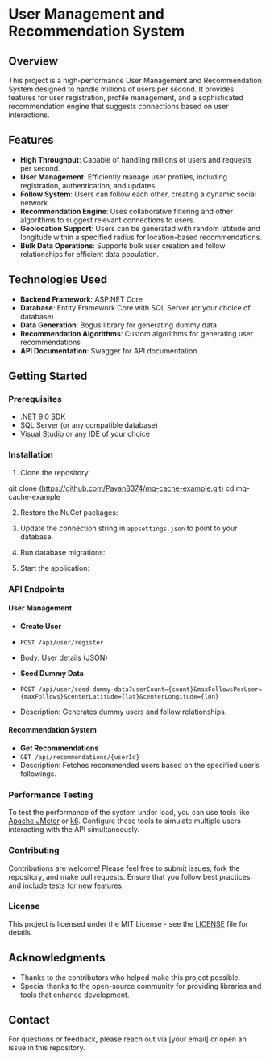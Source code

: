 # User Management and Recommendation System

## Overview

This project is a high-performance User Management and Recommendation System designed to handle millions of users per second. It provides features for user registration, profile management, and a sophisticated recommendation engine that suggests connections based on user interactions.

## Features

- **High Throughput**: Capable of handling millions of users and requests per second.
- **User Management**: Efficiently manage user profiles, including registration, authentication, and updates.
- **Follow System**: Users can follow each other, creating a dynamic social network.
- **Recommendation Engine**: Uses collaborative filtering and other algorithms to suggest relevant connections to users.
- **Geolocation Support**: Users can be generated with random latitude and longitude within a specified radius for location-based recommendations.
- **Bulk Data Operations**: Supports bulk user creation and follow relationships for efficient data population.

## Technologies Used

- **Backend Framework**: ASP.NET Core
- **Database**: Entity Framework Core with SQL Server (or your choice of database)
- **Data Generation**: Bogus library for generating dummy data
- **Recommendation Algorithms**: Custom algorithms for generating user recommendations
- **API Documentation**: Swagger for API documentation

## Getting Started

### Prerequisites

- [.NET 9.0 SDK](https://dotnet.microsoft.com/en-us/download/dotnet/9.0)
- SQL Server (or any compatible database)
- [Visual Studio](https://visualstudio.microsoft.com/) or any IDE of your choice

### Installation

1. Clone the repository:

git clone [(https://github.com/Pavan8374/mq-cache-example.git)](https://github.com/Pavan8374/mq-cache-example.git)
cd mq-cache-example


2. Restore the NuGet packages:


3. Update the connection string in `appsettings.json` to point to your database.

4. Run database migrations:


5. Start the application:


### API Endpoints

#### User Management

- **Create User**
- `POST /api/user/register`
- Body: User details (JSON)

- **Seed Dummy Data**
- `POST /api/user/seed-dummy-data?userCount={count}&maxFollowsPerUser={maxFollows}&centerLatitude={lat}&centerLongitude={lon}`
- Description: Generates dummy users and follow relationships.

#### Recommendation System

- **Get Recommendations**
- `GET /api/recommendations/{userId}`
- Description: Fetches recommended users based on the specified user’s followings.

### Performance Testing

To test the performance of the system under load, you can use tools like [Apache JMeter](https://jmeter.apache.org/) or [k6](https://k6.io/). Configure these tools to simulate multiple users interacting with the API simultaneously.

### Contributing

Contributions are welcome! Please feel free to submit issues, fork the repository, and make pull requests. Ensure that you follow best practices and include tests for new features.

### License

This project is licensed under the MIT License - see the [LICENSE](LICENSE) file for details.

## Acknowledgments

- Thanks to the contributors who helped make this project possible.
- Special thanks to the open-source community for providing libraries and tools that enhance development.

## Contact

For questions or feedback, please reach out via [your email] or open an issue in this repository.
